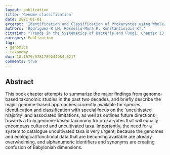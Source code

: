 ```yaml
---
layout: publication
title: 'Genome classification'
date: 2021-01-01
excerpt: 'Identification and Classification of Prokaryotes using Whole-genome Sequences.'
authors: 'Rodriguez-R LM, Rosselló-Mora R, Konstantinidis KT.'
citation: "Trends in the Systematics of Bacteria and Fungi. Chapter 13. 2021."
category: Publication
tag:
- genomics
- taxonomy
doi: 10.1079/9781789244984.0217
comments: true
---
```


## Abstract
This book chapter attempts to summarize the major findings from genome-based
taxonomic studies in the past two decades, and briefly describe the major
genome-based approaches currently available for species identification and
classification with special focus on the 'uncultivated majority' and associated
limitations, as well as outlines future directions towards a truly genome-based
taxonomy for prokaryotes that will equally encompass cultured and uncultivated
taxa.
Importantly, the need for a system to catalogue uncultivated taxa is very
urgent, because the genomes and ecological/functional data that are becoming
available are already overwhelming, and alphanumeric identifiers and synonyms
are creating confusion of Babylonian dimensions.

